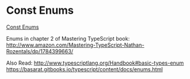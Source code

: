 # Const Enums

[Const Enums](https://www.typescriptlang.org/docs/handbook/enums.html#const-enums)

Enums in chapter 2 of Mastering TypeScript book:
http://www.amazon.com/Mastering-TypeScript-Nathan-Rozentals/dp/1784399663/

Also Read:
http://www.typescriptlang.org/Handbook#basic-types-enum
https://basarat.gitbooks.io/typescript/content/docs/enums.html

